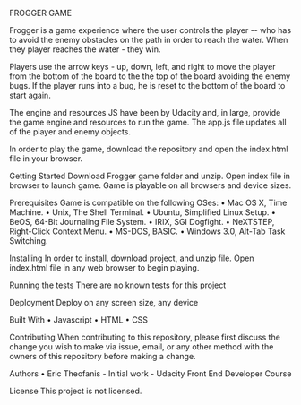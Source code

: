 FROGGER GAME

Frogger is a game experience where the user controls the player -- who has to avoid the enemy obstacles on the path in order to reach the water. When they player reaches the water - they win. 

Players use the arrow keys - up, down, left, and right to move the player from the bottom of the board to the the top of the board avoiding the enemy bugs. If the player runs into a bug, he is reset to the bottom of the board to start again. 

The engine and resources JS have been by Udacity and, in large, provide the game engine and resources to run the game. The app.js file updates all of the player and enemy objects.

In order to play the game, download the repository and open the index.html file in your browser. 

Getting Started
Download Frogger game folder and unzip. Open index file in browser to launch game. Game is playable on all browsers and device sizes. 

Prerequisites
Game is compatible on the following OSes: 
	•	Mac OS X, Time Machine.
	•	Unix, The Shell Terminal.
	•	Ubuntu, Simplified Linux Setup.
	•	BeOS, 64-Bit Journaling File System.
	•	IRIX, SGI Dogfight.
	•	NeXTSTEP, Right-Click Context Menu.
	•	MS-DOS, BASIC.
	•	Windows 3.0, Alt-Tab Task Switching.


Installing
In order to install, download project, and unzip file. Open index.html file in any web browser to begin playing. 

Running the tests
There are no known tests for this project

Deployment
Deploy on any screen size, any device 

Built With
	•	Javascript 
	•	HTML
	•	CSS

Contributing
When contributing to this repository, please first discuss the change you wish to make via issue, email, or any other method with the owners of this repository before making a change.

Authors
	•	Eric Theofanis - Initial work - Udacity Front End Developer Course

License
This project is not licensed.

